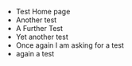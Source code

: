 - Test Home page
- Another test
- A Further Test
- Yet another test
- Once again I am asking for a test
- again a test